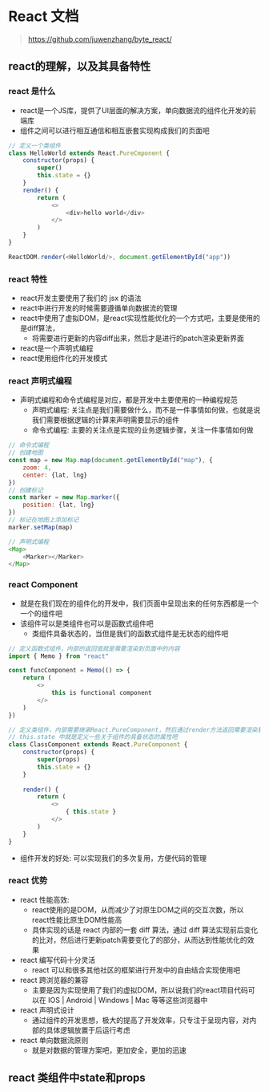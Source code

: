 # React 文档
> https://github.com/juwenzhang/byte_react/

## react的理解，以及其具备特性
### react 是什么
* react是一个JS库，提供了UI层面的解决方案，单向数据流的组件化开发的前端库
* 组件之间可以进行相互通信和相互嵌套实现构成我们的页面吧
```javascript
// 定义一个类组件
class HelloWorld extends React.PureCmponent {
    constructor(props) {
        super()
        this.state = {}
    }
    render() {
        return (
            <>
                <div>hello world</div>
            </>
        )
    }
}

ReactDOM.render(<HelloWorld/>, document.getElementById("app"))
```

### react 特性
* react开发主要使用了我们的 jsx 的语法
* react中进行开发的时候需要遵循单向数据流的管理
* react中使用了虚拟DOM，是react实现性能优化的一个方式吧，主要是使用的是diff算法，
  * 将需要进行更新的内容diff出来，然后才是进行的patch渲染更新界面
* react是一个声明式编程
* react使用组件化的开发模式

### react 声明式编程
* 声明式编程和命令式编程是对应，都是开发中主要使用的一种编程规范
  * 声明式编程: 关注点是我们需要做什么，而不是一件事情如何做，也就是说我们需要根据逻辑的计算来声明需要显示的组件
  * 命令式编程: 主要的关注点是实现的业务逻辑步骤，关注一件事情如何做
```javascript
// 命令式编程
// 创建地图
const map = new Map.map(document.getElementById("map"), {
    zoom: 4,
    center: {lat, lng}
})
// 创建标记
const marker = new Map.marker({
    position: {lat, lng}
})
// 标记在地图上添加标记
marker.setMap(map)
```
```javascript
// 声明式编程
<Map>
    <Marker></Marker>
</Map>
```

### react Component
* 就是在我们现在的组件化的开发中，我们页面中呈现出来的任何东西都是一个一个的组件吧
* 该组件可以是类组件也可以是函数式组件吧
  * 类组件具备状态的，当但是我们的函数式组件是无状态的组件吧
```javascript
// 定义函数式组件，内部的返回值就是需要渲染到页面中的内容
import { Memo } from "react"

const funcComponent = Memo(() => {
    return (
        <>
            this is functional component
        </>
    )
})
```
```javascript
// 定义类组件，内部需要继承React.PureComponent，然后通过render方法返回需要渲染到页面中的内容
// this.state 中就是定义一些关于组件的具备状态的属性吧
class ClassComponent extends React.PureComponent {
    constructor(props) {
        super(props)
        this.state = {}
    }
    
    render() {
        return (
            <>
                { this.state }
            </>
        )
    }
}
```
* 组件开发的好处: 可以实现我们的多次复用，方便代码的管理

### react 优势
* react 性能高效: 
  * react使用的是DOM，从而减少了对原生DOM之间的交互次数，所以react性能比原生DOM性能高
  * 具体实现的话是 react 内部的一套 diff 算法，通过 diff 算法实现前后变化的比对，然后进行更新patch需要变化了的部分，从而达到性能优化的效果
* react 编写代码十分灵活
  * react 可以和很多其他社区的框架进行开发中的自由结合实现使用吧
* react 跨浏览器的兼容
  * 主要是因为实现使用了我们的虚拟DOM，所以说我们的react项目代码可以在 IOS | Android | Windows | Mac 等等这些浏览器中
* react 声明式设计
  * 通过组件的开发思想，极大的提高了开发效率，只专注于呈现内容，对内部的具体逻辑放置于后运行考虑
* react 单向数据流原则
  * 就是对数据的管理方案吧，更加安全，更加的迅速

## react 类组件中state和props
